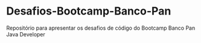 # Desafios-Bootcamp-Banco-Pan
Repositório para apresentar os desafios de código do Bootcamp Banco Pan Java Developer
